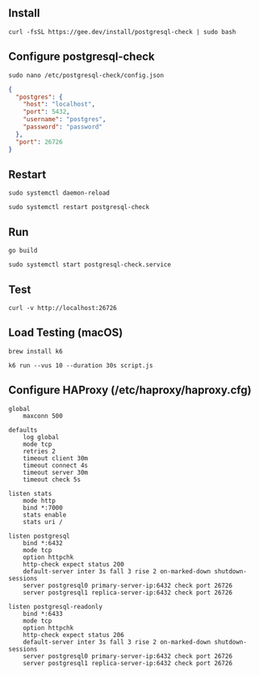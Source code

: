 ## Install

```console
curl -fsSL https://gee.dev/install/postgresql-check | sudo bash
```

## Configure postgresql-check

```console
sudo nano /etc/postgresql-check/config.json
```

```json
{
  "postgres": {
    "host": "localhost",
    "port": 5432,
    "username": "postgres",
    "password": "password"
  },
  "port": 26726
}
```

## Restart

```console
sudo systemctl daemon-reload
```

```console
sudo systemctl restart postgresql-check
```

## Run

```console
go build
```

```console
sudo systemctl start postgresql-check.service
```

## Test

```console
curl -v http://localhost:26726
```

## Load Testing (macOS)

```console
brew install k6
```

```console
k6 run --vus 10 --duration 30s script.js
```

## Configure HAProxy (/etc/haproxy/haproxy.cfg)

```
global
    maxconn 500

defaults
    log global
    mode tcp
    retries 2
    timeout client 30m
    timeout connect 4s
    timeout server 30m
    timeout check 5s

listen stats
    mode http
    bind *:7000
    stats enable
    stats uri /

listen postgresql
    bind *:6432
    mode tcp
    option httpchk
    http-check expect status 200
    default-server inter 3s fall 3 rise 2 on-marked-down shutdown-sessions
    server postgresql0 primary-server-ip:6432 check port 26726
    server postgresql1 replica-server-ip:6432 check port 26726

listen postgresql-readonly
    bind *:6433
    mode tcp
    option httpchk
    http-check expect status 206
    default-server inter 3s fall 3 rise 2 on-marked-down shutdown-sessions
    server postgresql0 primary-server-ip:6432 check port 26726
    server postgresql1 replica-server-ip:6432 check port 26726
```
